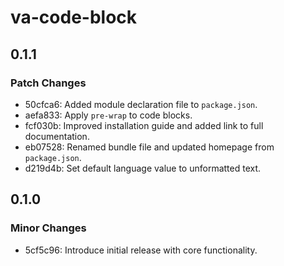 # va-code-block

## 0.1.1

### Patch Changes

- 50cfca6: Added module declaration file to `package.json`.
- aefa833: Apply `pre-wrap` to code blocks.
- fcf030b: Improved installation guide and added link to full documentation.
- eb07528: Renamed bundle file and updated homepage from `package.json`.
- d219d4b: Set default language value to unformatted text.

## 0.1.0

### Minor Changes

- 5cf5c96: Introduce initial release with core functionality.
